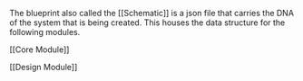 The blueprint also called the [[Schematic]] is a json file that carries the DNA of the system that is being created. This houses the data structure for the following modules.

[[Core Module]]



[[Design Module]]


